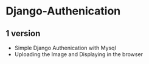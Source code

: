 # Django-Authenication

## 1 version

* Simple  Django Authenication with Mysql
* Uploading the Image and Displaying in the browser 
